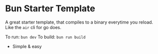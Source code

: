 # Bun Starter Template

A great starter template, that compiles to a binary everytime you reload. Like the `air` cli for go does.

To run: `bun dev`
To build: `bun run build`

- Simple & easy
